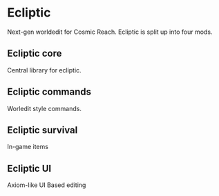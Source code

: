 # Ecliptic
Next-gen worldedit for Cosmic Reach. Ecliptic is split up into four mods.
## Ecliptic core
Central library for ecliptic.
## Ecliptic commands
Worledit style commands.
## Ecliptic survival
In-game items
## Ecliptic UI
Axiom-like UI Based editing
